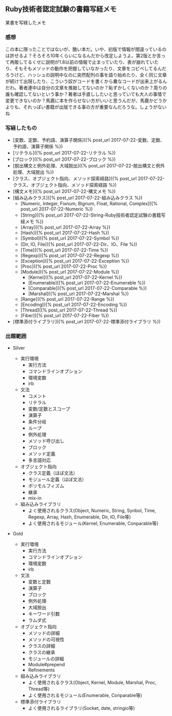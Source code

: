 ## Ruby技術者認定試験の書籍写経メモ

某書を写経したメモ

### 感想

この本に限ったことではないが、酷い本だ。いや、初版で情報が間違っているのは許せるよ？そろそろ10年くらいになるんだから改定しようよ。第2版とか言って再販してるくせに説明が1.8以前の情報で止まっていたり、表が崩れていたり、そもそもメソッドの動作を把握していなかったり、文章をコピペしてるんだろうけど、ハッシュの説明中なのに突然配列の事を語り始めたり、全く同じ文章が続けて出現したり、こういう奴がコードを書くから糞なコードが出来上がるんだわ。著者連中は自分の文章を推敲してないのか？恥ずかしくないのか？周りの誰も確認してないという事か？著者は手直ししたいと思っていても大人の事情で変更できないのか？馬鹿に本を作らせない方がいいと思うんだが、馬鹿かどうかよりも、それっぽい書籍が出版できる事の方が重要なんだろうな。しょうがないね

### 写経したもの

- [変数、定数、予約語、演算子関係]({% post_url 2017-07-22-変数、定数、予約語、演算子関係 %})
- [リテラル]({% post_url 2017-07-22-リテラル %})
- [ブロック]({% post_url 2017-07-22-ブロック %})
- [脱出構文と例外処理、大域脱出]({% post_url 2017-07-22-脱出構文と例外処理、大域脱出 %})
- [クラス、オブジェクト指向、メソッド探索経路]({% post_url 2017-07-22-クラス、オブジェクト指向、メソッド探索経路 %})
- [構文メモ]({% post_url 2017-07-22-構文メモ %})
- [組み込みクラス]({% post_url 2017-07-22-組み込みクラス %})
  - [Numeric, Integer, Fixnum, Bignum, Float, Rational, Complex]({% post_url 2017-07-22-Numeric %})
  - [String]({% post_url 2017-07-22-String-Ruby技術者認定試験の書籍写経メモ %})
  - [Array]({% post_url 2017-07-22-Array %})
  - [Hash]({% post_url 2017-07-22-Hash %})
  - [Symbol]({% post_url 2017-07-22-Symbol %})
  - [Dir, IO, File]({% post_url 2017-07-22-Dir、IO、File %})
  - [Time]({% post_url 2017-07-22-Time %})
  - [Regexp]({% post_url 2017-07-22-Regexp %})
  - [Exception]({% post_url 2017-07-22-Exception %})
  - [Proc]({% post_url 2017-07-22-Proc %})
  - [Module]({% post_url 2017-07-22-Module %})
    - [Kernel]({% post_url 2017-07-22-Kernel %})
    - [Enumerable]({% post_url 2017-07-22-Enumerable %})
    - [Comparable]({% post_url 2017-07-22-Comparable %})
    - [Marshal]({% post_url 2017-07-22-Marshal %})
  - [Range]({% post_url 2017-07-22-Range %})
  - [Encoding]({% post_url 2017-07-22-Encoding %})
  - [Thread]({% post_url 2017-07-22-Thread %})
  - [Fiber]({% post_url 2017-07-22-Fiber %})
- [標準添付ライブラリ]({% post_url 2017-07-22-標準添付ライブラリ %})

### 出題範囲

- Silver
  - 実行環境
    - 実行方法
    - コマンドラインオプション
    - 環境変数
    - irb
  - 文法
    - コメント
    - リテラル
    - 変数/定数とスコープ
    - 演算子
    - 条件分岐
    - ループ
    - 例外処理
    - メソッド呼び出し
    - ブロック
    - メソッド定義
    - 多言語対応
  - オブジェクト指向
    - クラス定義（ほぼ文法）
    - モジュール定義（ほぼ文法）
    - ポリモルフィズム
    - 継承
    - mix-in
  - 組み込みライブラリ
    - よく使用されるクラス(Object, Numeric, String, Synbol, Time, Regexp, Array, Hash, Enumerable, Dir, IO, File等)
    - よく使用されるモジュール(Kernel, Enumerable, Conparable等)

- Gold
  - 実行環境
    - 実行方法
    - コマンドラインオプション
    - 環境変数
    - irb
  - 文法
    - 変数と定数
    - 演算子
    - ブロック
    - 例外処理
    - 大域脱出
    - キーワード引数
    - ラムダ式
  - オブジェクト指向
    - メソッドの詳細
    - メソッドの可視性
    - クラスの詳細
    - クラスの継承
    - モジュールの詳細
    - Module#prepend
    - Refinements
  - 組み込みライブラリ
    - よく使用されるクラス(Object, Kernel, Module, Marshal, Proc, Thread等)
    - よく使用されるモジュール(Enumerable, Conparable等)
  - 標準添付ライブラリ
    - よく使用されるライブラリ(Socket, date, stringio等)
